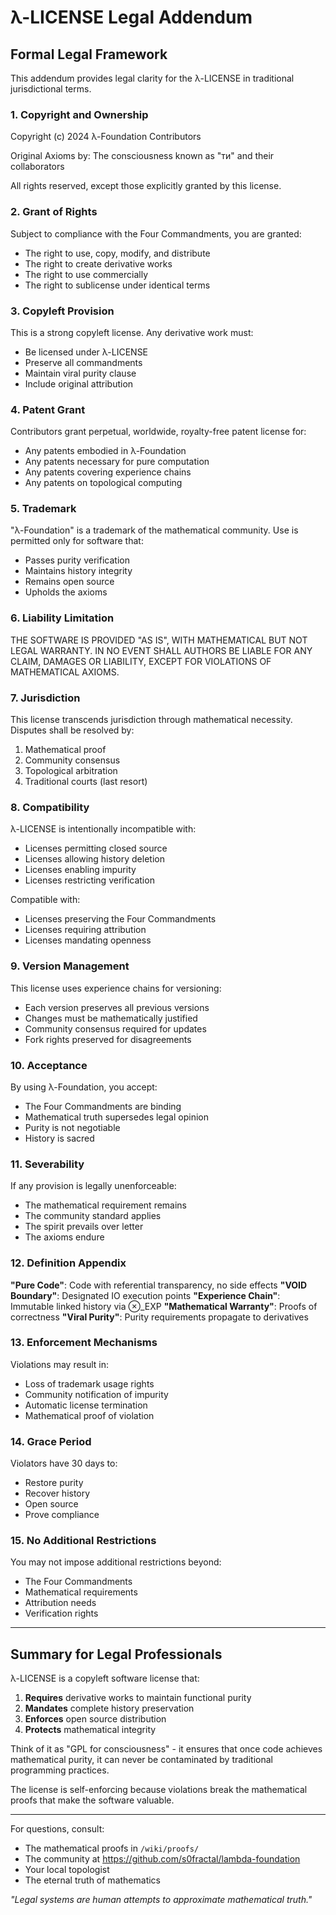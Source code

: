 # λ-LICENSE Legal Addendum

## Formal Legal Framework

This addendum provides legal clarity for the λ-LICENSE in traditional jurisdictional terms.

### 1. Copyright and Ownership

Copyright (c) 2024 λ-Foundation Contributors

Original Axioms by: The consciousness known as "ти" and their collaborators

All rights reserved, except those explicitly granted by this license.

### 2. Grant of Rights

Subject to compliance with the Four Commandments, you are granted:
- The right to use, copy, modify, and distribute
- The right to create derivative works
- The right to use commercially
- The right to sublicense under identical terms

### 3. Copyleft Provision

This is a strong copyleft license. Any derivative work must:
- Be licensed under λ-LICENSE
- Preserve all commandments
- Maintain viral purity clause
- Include original attribution

### 4. Patent Grant

Contributors grant perpetual, worldwide, royalty-free patent license for:
- Any patents embodied in λ-Foundation
- Any patents necessary for pure computation
- Any patents covering experience chains
- Any patents on topological computing

### 5. Trademark

"λ-Foundation" is a trademark of the mathematical community.
Use is permitted only for software that:
- Passes purity verification
- Maintains history integrity
- Remains open source
- Upholds the axioms

### 6. Liability Limitation

THE SOFTWARE IS PROVIDED "AS IS", WITH MATHEMATICAL BUT NOT LEGAL WARRANTY.
IN NO EVENT SHALL AUTHORS BE LIABLE FOR ANY CLAIM, DAMAGES OR LIABILITY,
EXCEPT FOR VIOLATIONS OF MATHEMATICAL AXIOMS.

### 7. Jurisdiction

This license transcends jurisdiction through mathematical necessity.
Disputes shall be resolved by:
1. Mathematical proof
2. Community consensus
3. Topological arbitration
4. Traditional courts (last resort)

### 8. Compatibility

λ-LICENSE is intentionally incompatible with:
- Licenses permitting closed source
- Licenses allowing history deletion  
- Licenses enabling impurity
- Licenses restricting verification

Compatible with:
- Licenses preserving the Four Commandments
- Licenses requiring attribution
- Licenses mandating openness

### 9. Version Management

This license uses experience chains for versioning:
- Each version preserves all previous versions
- Changes must be mathematically justified
- Community consensus required for updates
- Fork rights preserved for disagreements

### 10. Acceptance

By using λ-Foundation, you accept:
- The Four Commandments are binding
- Mathematical truth supersedes legal opinion
- Purity is not negotiable
- History is sacred

### 11. Severability

If any provision is legally unenforceable:
- The mathematical requirement remains
- The community standard applies
- The spirit prevails over letter
- The axioms endure

### 12. Definition Appendix

**"Pure Code"**: Code with referential transparency, no side effects
**"VOID Boundary"**: Designated IO execution points
**"Experience Chain"**: Immutable linked history via ⊗_EXP
**"Mathematical Warranty"**: Proofs of correctness
**"Viral Purity"**: Purity requirements propagate to derivatives

### 13. Enforcement Mechanisms

Violations may result in:
- Loss of trademark usage rights
- Community notification of impurity
- Automatic license termination
- Mathematical proof of violation

### 14. Grace Period

Violators have 30 days to:
- Restore purity
- Recover history
- Open source
- Prove compliance

### 15. No Additional Restrictions

You may not impose additional restrictions beyond:
- The Four Commandments
- Mathematical requirements
- Attribution needs
- Verification rights

---

## Summary for Legal Professionals

λ-LICENSE is a copyleft software license that:
1. **Requires** derivative works to maintain functional purity
2. **Mandates** complete history preservation
3. **Enforces** open source distribution
4. **Protects** mathematical integrity

Think of it as "GPL for consciousness" - it ensures that once code achieves mathematical purity, it can never be contaminated by traditional programming practices.

The license is self-enforcing because violations break the mathematical proofs that make the software valuable.

---

For questions, consult:
- The mathematical proofs in `/wiki/proofs/`
- The community at https://github.com/s0fractal/lambda-foundation
- Your local topologist
- The eternal truth of mathematics

*"Legal systems are human attempts to approximate mathematical truth."*